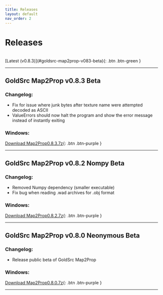 ```yaml
---
title: Releases
layout: default
nav_order: 2
---
```


# Releases

<br>
[Latest (v0.8.3)](#goldsrc-map2prop-v083-beta){: .btn .btn-green }

---

## GoldSrc Map2Prop v0.8.3 <span class="label label-blue">Beta</span>

### Changelog:

* Fix for issue where junk bytes after texture name were attempted decoded as ASCII
* ValueErrors should now halt the program and show the error message instead of instantly exiting

### Windows:<br>
[Download Map2Prop0.8.3.7z](releases/Map2Prop0.8.3.7z){: .btn .btn-purple }

---

## GoldSrc Map2Prop v0.8.2 Nompy <span class="label label-blue">Beta</span>

### Changelog:

* Removed Numpy dependency (smaller executable)
* Fix bug when reading .wad archives for .obj format

### Windows:<br>
[Download Map2Prop0.8.2.7z](releases/Map2Prop0.8.2.7z){: .btn .btn-purple }

---

## GoldSrc Map2Prop v0.8.0 Neonymous <span class="label label-blue">Beta</span>

### Changelog:

* Release public beta of GoldSrc Map2Prop

### Windows:<br>
[Download Map2Prop0.8.0.7z](releases/Map2Prop0.8.0.7z){: .btn .btn-purple }

---
